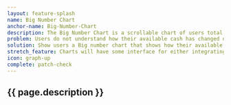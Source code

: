 ```yaml
---
layout: feature-splash
name: Big Number Chart
anchor-name: Big-Number-Chart
description: The Big Number Chart is a scrollable chart of users total available cash over time. This chart is the primary chart users will be presented with. It is scrollable back in time to see the users Big Number back to the earliest records the user has downloaded and analyzed on their device.
problem: Users do not understand how their available cash has changed over time.
solution: Show users a Big number chart that shows how their available cash has changed over time.
stretch_feature: Charts will have some interface for either integrating them together or easily swapping between data representations.
icon: graph-up
complete: patch-check
---
```


## {{ page.description }}